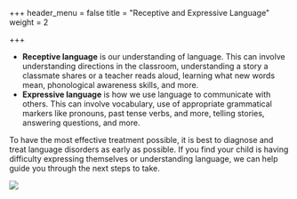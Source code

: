 +++
header_menu = false
title = "Receptive and Expressive Language"
weight = 2

+++
* **Receptive language** is our understanding of language. This can involve understanding directions in the classroom, understanding a story a classmate shares or a teacher reads aloud,  learning what new words mean, phonological awareness skills, and more.
* **Expressive language** is how we use language to communicate with others. This can involve vocabulary, use of appropriate grammatical markers like pronouns, past tense verbs, and more, telling stories, answering questions,  and more.

To have the most effective treatment possible, it is best to diagnose and treat language disorders as early as possible. If you find your child is having difficulty expressing themselves or understanding language, we can help guide you through the next steps to take.

![](/uploads/img_5550.jpg)